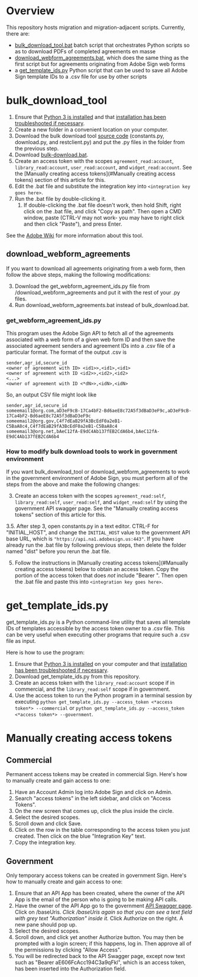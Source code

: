 # Overview

This repository hosts migration and migration-adjacent scripts. Currently, there are:

* [bulk_download_tool.bat](bulk_download_tool) batch script that orchestrates Python scripts so as to download PDFs of completed agreements en masse
* [download_webform_agreements.bat](download_webform_agreements), which does the same thing as the first script but for agreements originating from Adobe Sign web forms
* a [get_template_ids.py](get_template_ids.py) Python script that can be used to save all Adobe Sign template IDs to a .csv file for use by other scripts

# bulk_download_tool

1. Ensure that [Python 3 is installed](https://adobe.sharepoint.com/:w:/s/AdobeSignLFS/ESC8FsATJxxNgljjfXCEmYIByHZqOM_XVohwH4z42f1K8g?e=Os7C7M) and that [installation has been troubleshooted if necessary](https://adobe.sharepoint.com/:w:/s/AdobeSignLFS/EWu0H2SnfohPqEPtmSI6K9QBw_UlWZ3i0chHbX977l6yoA?e=lNDdbK).
2. Create a new folder in a convenient location on your computer.
3. Download the bulk download tool [source code](https://git.corp.adobe.com/Adobesign/download-tools/tree/main/agreements/src) (constants.py, download.py, and restclient.py) and put the .py files in the folder from the previous step.
4. Download [bulk-download.bat](https://adobe.sharepoint.com/:u:/s/AdobeSignLFS/EQf3d2-WMtdOlZblCQaazkQBcE_iHNwVIEkBs6NnCx0hiA?e=7MK1Df).
5. Create an access token with the scopes `agreement_read:account`, `library_read:account`, `user_read:account`, and `widget_read:account`. See the [Manually creating access tokens](#Manually creating access tokens) section of this article for this.
6. Edit the .bat file and substitute the integration key into `<integration key goes here>`. 
7. Run the .bat file by double-clicking it.
   1. If double-clicking the .bat file doesn't work, then hold Shift, right click on the .bat file, and click "Copy as path". Then open a CMD window, paste (CTRL-V may not work- you may have to right click and then click "Paste"), and press Enter.

See the [Adobe Wiki](https://wiki.corp.adobe.com/pages/viewpage.action?spaceKey=ES&title=Updated+Bulk+Agreement+Download+Tool) for more information about this tool.

## download_webform_agreements

If you want to download all agreements originating from a web form, then follow the above steps, making the following modifications:

3. Download the get_webform_agreement_ids.py file from /download_webform_agreements and put it with the rest of your .py files.
4. Run download_webform_agreements.bat instead of bulk_download.bat.

### get_webform_agreement_ids.py

This program uses the Adobe Sign API to fetch all of the agreements associated with a web form of a given web form ID and then save the associated agreement senders and agreement IDs into a .csv file of a particular format. The format of the output .csv is 

```
sender,agr_id,secure_id 
<owner of agreement with ID> <id1>>,<id1>,<id1> 
<owner of agreement with ID <id2>>,<id2>,<id2> 
<...> 
<owner of agreement with ID <*dN>>,<idN>,<idN> 
```

So, an output CSV file might look like 

```
sender,agr_id,secure_id 
someemail1@org.com,aD3eF9cB-17Ca4bF2-Bd6aeE8c72A5f3dBaD3eF9c,aD3eF9cB-17Ca4bF2-Bd6aeE8c72A5f3dBaD3eF9c 
someemail2@org.gov,C4f7dEaB29fA3BcEdF0a2eB1-C5BaA8c4,C4f7dEaB29fA3BcEdF0a2eB1-C5BaA8c4
someemail3@org.net,bAeC12fA-E9dC4Ab137fEB2CdA6b4,bAeC12fA-E9dC4Ab137fEB2CdA6b4
```

### How to modify bulk download tools to work in government environment

If you want bulk_download_tool or download_webform_agreements to work in the government environment of Adobe Sign, you must perform all of the steps from the above and make the following changes:

3. Create an access token with the scopes `agreement_read:self`, `library_read:self`, `user_read:self`, and `widget_read:self` by using the government API swagger page. See the "Manually creating access tokens" section of this article for this.

3.5. After step 3, open constants.py in a text editor. CTRL-F for "INITIAL_HOST", and change the `INITIAL_HOST` value to the government API base URL, which is `"https://api.na1.adobesign.us:443"`. If you have already run the .bat file by following previous steps, then delete the folder named "dist" before you rerun the .bat file.

5. Follow the instructions in [Manually creating access tokens](#Manually creating access tokens) below to obtain an access token. Copy the portion of the access token that does *not* include "Bearer ". Then open the .bat file and paste this into `<integration key goes here>`.

# get_template_ids.py

get_template_ids.py is a Python command-line utility that saves all template IDs of templates accessible by the access token owner to a .csv file. This can be very useful when executing other programs that require such a .csv file as input.

Here is how to use the program:

1. Ensure that [Python 3 is installed](https://adobe.sharepoint.com/:w:/s/AdobeSignLFS/ESC8FsATJxxNgljjfXCEmYIByHZqOM_XVohwH4z42f1K8g?e=Os7C7M) on your computer and that [installation has been troubleshooted if necessary](https://adobe.sharepoint.com/:w:/s/AdobeSignLFS/EWu0H2SnfohPqEPtmSI6K9QBw_UlWZ3i0chHbX977l6yoA?e=lNDdbK).
2. Download get_template_ids.py from this repository.
3. Create an access token with the `library_read:account` scope if in commercial, and the `library_read:self` scope if in government.
4. Use the access token to run the Python program in a terminal session by executing `python get_template_ids.py --access_token <*access token*> --commercial` or `python get_template_ids.py --access_token <*access token*> --government`.

# Manually creating access tokens

## Commercial

Permanent access tokens may be created in commercial Sign. Here's how to manually create and gain access to one:

1. Have an Account Admin log into Adobe Sign and click on Admin.
2. Search "access tokens" in the left sidebar, and click on "Access Tokens".
3. On the new screen that comes up, click the plus inside the circle.
4. Select the desired scopes.
5. Scroll down and click Save.
6. Click on the row in the table corresponding to the access token you just created. Then click on the blue "Integration Key" text.
7. Copy the integration key.

## Government

Only temporary access tokens can be created in government Sign. Here's how to manually create and gain access to one:

1. Ensure that an API App has been created, where the owner of the API App is the email of the person who is going to be making API calls.
2. Have the owner of the API App go to the government [API Swagger page](https://secure.na1.adobesign.us/public/docs/restapi/v6#!). Click on /baseUris. *Click /baseUris again so that you can see a text field with grey text "Authorization" inside it.* Click Authorize on the right. A new pane should pop up.
3. Select the desired scopes.
4. Scroll down, and click yet another Authorize button. You may then be prompted with a login screen; if this happens, log in. Then approve all of the permissions by clicking "Allow Access".
5. You will be redirected back to the API Swagger page, except now text such as "Bearer aE606FcAcc194C3a9qFkl", which is an access token, has been inserted into the Authorization field.

